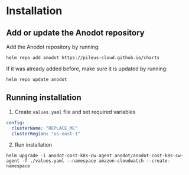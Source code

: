 # Installation

## Add or update the Anodot repository 

Add the Anodot repository by running:
```shell
helm repo add anodot https://pileus-cloud.github.io/charts
```

If it was already added before, make sure it is updated by running:

```shell
helm repo update anodot
```

## Running installation
1. Create `values.yaml` file and set required variables

```yaml
config:
  clusterName: "REPLACE_ME"
  clusterRegion: "us-east-1"
```

2. Run installation
```shell
helm upgrade -i anodot-cost-k8s-cw-agent anodot/anodot-cost-k8s-cw-agent -f ./values.yaml --namespace amazon-cloudwatch --create-namespace
```
